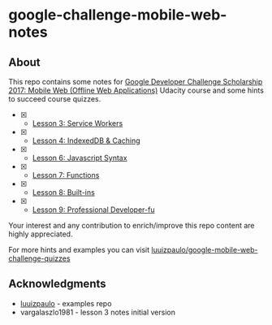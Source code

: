 # google-challenge-mobile-web-notes

## About

This repo contains some notes for [Google Developer Challenge Scholarship 2017: Mobile Web (Offline Web Applications)](https://classroom.udacity.com/courses/ud899-emea) Udacity course and some hints to succeed course quizzes.

- [x] - [Lesson 3: Service Workers](3_Introducing_the_Service_Worker/)
- [x] - [Lesson 4: IndexedDB & Caching](4_IndexedBD_and_Caching/)
- [x] - [Lesson 6: Javascript Syntax](6_Syntax/)
- [x] - [Lesson 7: Functions](7_Functions/)
- [x] - [Lesson 8: Built-ins](8_Built-ins)
- [x] - [Lesson 9: Professional Developer-fu](9_Professional_Developer-fu)

Your interest and any contribution to enrich/improve this repo content are highly appreciated.

For more hints and examples you can visit [luuizpaulo/google-mobile-web-challenge-quizzes](https://github.com/luuizpaulo/google-mobile-web-challenge-quizzes)


## Acknowledgments

* [luuizpaulo](https://github.com/luuizpaulo) - examples repo
* vargalaszlo1981 - lesson 3 notes initial version

